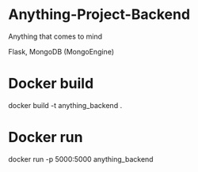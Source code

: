 # Anything-Project-Backend
Anything that comes to mind

Flask, MongoDB (MongoEngine)

# Docker build
docker build -t anything_backend .

# Docker run
docker run -p 5000:5000 anything_backend